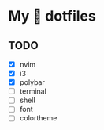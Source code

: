 # My 💩 dotfiles

## TODO 
- [x] nvim
- [x] i3
- [x] polybar
- [ ] terminal
- [ ] shell
- [ ] font
- [ ] colortheme
